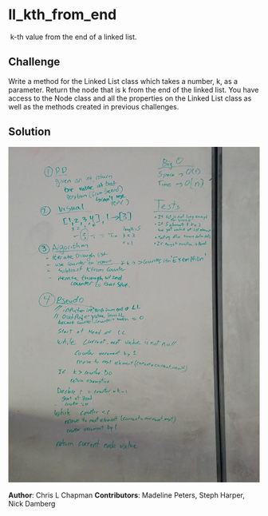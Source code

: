 # ll_kth_from_end

​ k-th value from the end of a linked list. ​

## Challenge

Write a method for the Linked List class which takes a number, k, as a parameter. Return the node that is k from the end of the linked list. You have access to the Node class and all the properties on the Linked List class as well as the methods created in previous challenges. ​

## Solution
![Whiteboard Image](../../assets/ll_kth_from_end.jpg)

**Author**: Chris L Chapman
**Contributors**: Madeline Peters, Steph Harper, Nick Damberg
